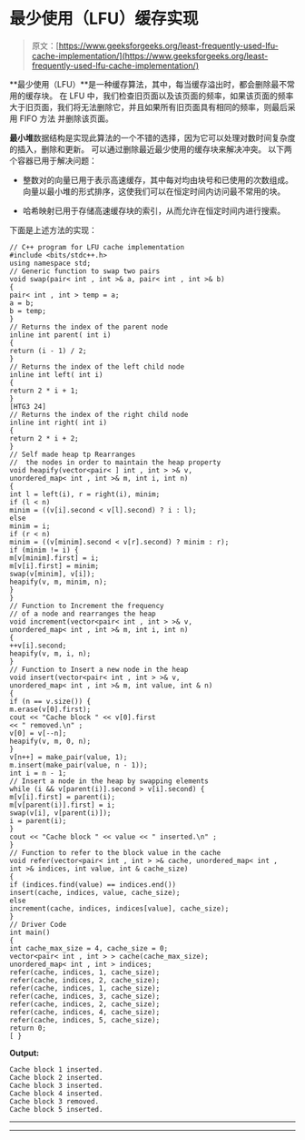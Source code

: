 # 最少使用（LFU）缓存实现

> 原文：[https://www.geeksforgeeks.org/least-frequently-used-lfu-cache-implementation/](https://www.geeksforgeeks.org/least-frequently-used-lfu-cache-implementation/)

**最少使用（LFU）**是一种缓存算法，其中，每当缓存溢出时，都会删除最不常用的缓存块。 在 LFU 中，我们检查旧页面以及该页面的频率，如果该页面的频率大于旧页面，我们将无法删除它，并且如果所有旧页面具有相同的频率，则最后采用 FIFO 方法 并删除该页面。

**最小堆**数据结构是实现此算法的一个不错的选择，因为它可以处理对数时间复杂度的插入，删除和更新。 可以通过删除最近最少使用的缓存块来解决冲突。 以下两个容器已用于解决问题：

*   整数对的向量已用于表示高速缓存，其中每对均由块号和已使用的次数组成。 向量以最小堆的形式排序，这使我们可以在恒定时间内访问最不常用的块。

*   哈希映射已用于存储高速缓存块的索引，从而允许在恒定时间内进行搜索。

下面是上述方法的实现：

```
// C++ program for LFU cache implementation
#include <bits/stdc++.h>
using namespace std;
// Generic function to swap two pairs
void swap(pair< int , int >& a, pair< int , int >& b)
{
pair< int , int > temp = a;
a = b;
b = temp;
}
// Returns the index of the parent node
inline int parent( int i)
{
return (i - 1) / 2;
}
// Returns the index of the left child node
inline int left( int i)
{
return 2 * i + 1;
}
[HTG3 24]
// Returns the index of the right child node
inline int right( int i)
{
return 2 * i + 2;
}
// Self made heap tp Rearranges
//  the nodes in order to maintain the heap property
void heapify(vector<pair< ] int , int > >& v,
unordered_map< int , int >& m, int i, int n)
{
int l = left(i), r = right(i), minim;
if (l < n)
minim = ((v[i].second < v[l].second) ? i : l);
else
minim = i;
if (r < n)
minim = ((v[minim].second < v[r].second) ? minim : r);
if (minim != i) {
m[v[minim].first] = i;
m[v[i].first] = minim;
swap(v[minim], v[i]);
heapify(v, m, minim, n);
}
}
// Function to Increment the frequency
// of a node and rearranges the heap
void increment(vector<pair< int , int > >& v,
unordered_map< int , int >& m, int i, int n)
{
++v[i].second;
heapify(v, m, i, n);
}
// Function to Insert a new node in the heap
void insert(vector<pair< int , int > >& v,
unordered_map< int , int >& m, int value, int & n)
{
if (n == v.size()) {
m.erase(v[0].first);
cout << "Cache block " << v[0].first
<< " removed.\n" ;
v[0] = v[--n];
heapify(v, m, 0, n);
}
v[n++] = make_pair(value, 1);
m.insert(make_pair(value, n - 1));
int i = n - 1;
// Insert a node in the heap by swapping elements
while (i && v[parent(i)].second > v[i].second) {
m[v[i].first] = parent(i);
m[v[parent(i)].first] = i;
swap(v[i], v[parent(i)]);
i = parent(i);
}
cout << "Cache block " << value << " inserted.\n" ;
}
// Function to refer to the block value in the cache
void refer(vector<pair< int , int > >& cache, unordered_map< int ,
int >& indices, int value, int & cache_size)
{
if (indices.find(value) == indices.end())
insert(cache, indices, value, cache_size);
else
increment(cache, indices, indices[value], cache_size);
}
// Driver Code
int main()
{
int cache_max_size = 4, cache_size = 0;
vector<pair< int , int > > cache(cache_max_size);
unordered_map< int , int > indices;
refer(cache, indices, 1, cache_size);
refer(cache, indices, 2, cache_size);
refer(cache, indices, 1, cache_size);
refer(cache, indices, 3, cache_size);
refer(cache, indices, 2, cache_size);
refer(cache, indices, 4, cache_size);
refer(cache, indices, 5, cache_size);
return 0;
[ }
```

**Output:**

```
Cache block 1 inserted.
Cache block 2 inserted.
Cache block 3 inserted.
Cache block 4 inserted.
Cache block 3 removed.
Cache block 5 inserted.

```



* * *

* * *




